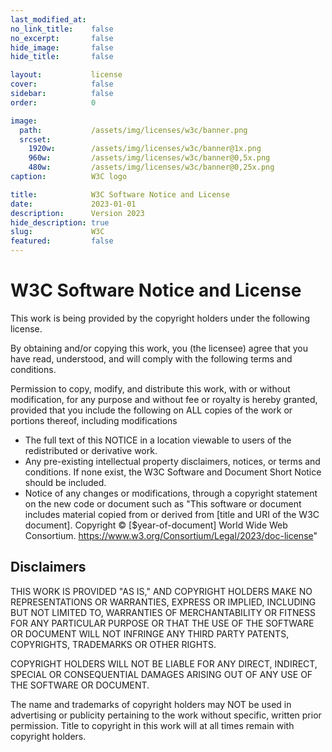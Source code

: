 ```yaml
---
last_modified_at: 
no_link_title:    false 
no_excerpt:       false 
hide_image:       false
hide_title:       false

layout:           license
cover:            false
sidebar:          false
order:            0

image:
  path:           /assets/img/licenses/w3c/banner.png
  srcset:
    1920w:        /assets/img/licenses/w3c/banner@1x.png
    960w:         /assets/img/licenses/w3c/banner@0,5x.png
    480w:         /assets/img/licenses/w3c/banner@0,25x.png
caption:          W3C logo

title:            W3C Software Notice and License
date:             2023-01-01
description:      Version 2023
hide_description: true
slug:             W3C
featured:         false
---
```


# W3C Software Notice and License

This work is being provided by the copyright holders under the following license.

By obtaining and/or copying this work, you (the licensee) agree that you have read, understood, and will comply with the following terms and conditions.

Permission to copy, modify, and distribute this work, with or without modification, for any purpose and without fee or royalty is hereby granted, provided that you include the following on ALL copies of the work or portions thereof, including modifications
  * The full text of this NOTICE in a location viewable to users of the redistributed or derivative work.
  * Any pre-existing intellectual property disclaimers, notices, or terms and conditions. If none exist, the W3C Software and Document Short Notice should be included.
  * Notice of any changes or modifications, through a copyright statement on the new code or document such as "This software or document includes material copied from or derived from [title and URI of the W3C document]. Copyright © [$year-of-document] World Wide Web Consortium. https://www.w3.org/Consortium/Legal/2023/doc-license"
## Disclaimers
THIS WORK IS PROVIDED "AS IS," AND COPYRIGHT HOLDERS MAKE NO REPRESENTATIONS OR WARRANTIES, EXPRESS OR IMPLIED, INCLUDING BUT NOT LIMITED TO, WARRANTIES OF MERCHANTABILITY OR FITNESS FOR ANY PARTICULAR PURPOSE OR THAT THE USE OF THE SOFTWARE OR DOCUMENT WILL NOT INFRINGE ANY THIRD PARTY PATENTS, COPYRIGHTS, TRADEMARKS OR OTHER RIGHTS.

COPYRIGHT HOLDERS WILL NOT BE LIABLE FOR ANY DIRECT, INDIRECT, SPECIAL OR CONSEQUENTIAL DAMAGES ARISING OUT OF ANY USE OF THE SOFTWARE OR DOCUMENT.

The name and trademarks of copyright holders may NOT be used in advertising or publicity pertaining to the work without specific, written prior permission. Title to copyright in this work will at all times remain with copyright holders.